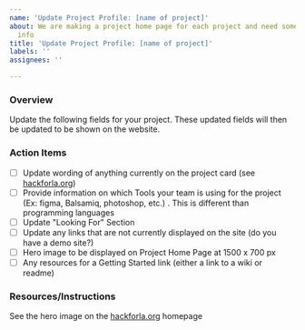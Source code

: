 ```yaml
---
name: 'Update Project Profile: [name of project]'
about: We are making a project home page for each project and need some additional
  info
title: 'Update Project Profile: [name of project]'
labels: ''
assignees: ''

---
```


### Overview
Update the following fields for your project. These updated fields will then be updated to be shown on the website.

### Action Items
- [ ] Update wording of anything currently on the project card (see [hackforla.org](https://www.hackforla.org/))
- [ ] Provide information on which Tools your team is using for the project (Ex: figma, Balsamiq, photoshop, etc.) . This is different than programming languages
- [ ] Update "Looking For" Section
- [ ] Update any links that are not currently displayed on the site (do you have a demo site?)
- [ ] Hero image to be displayed on Project Home Page at 1500 x 700 px
- [ ] Any resources for a Getting Started link (either a link to a wiki or readme)

### Resources/Instructions
See the hero image on the [hackforla.org](https://www.hackforla.org/) homepage
